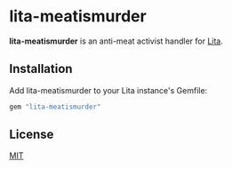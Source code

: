 # lita-meatismurder

**lita-meatismurder** is an anti-meat activist handler for [Lita](https://github.com/jimmycuadra/lita).

## Installation

Add lita-meatismurder to your Lita instance's Gemfile:

``` ruby
gem "lita-meatismurder"
```

## License

[MIT](http://opensource.org/licenses/MIT)
